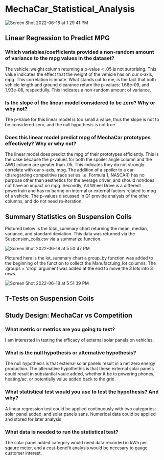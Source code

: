 # MechaCar_Statistical_Analysis


![Screen Shot 2022-06-18 at 1 29 41 PM](https://user-images.githubusercontent.com/101481759/174451814-740bb0e2-d900-43d4-b7f8-d81bb1b0d173.png)

## Linear Regression to Predict MPG
### Which variables/coefficients provided a non-random amount of variance to the mpg values in the dataset? 

The vehicle_weight column returning a p-value < .05 is not surprising. This value indicates the effect that the weight of the vehicle has on our x-axis, mpg. This correlation is innate. What stands out to me, is the fact that both vehicle length and ground clearance return the p-values: 1.68e-09, and 1.93e-08, respectfully. This indicates a non-random amount of variance. 

### Is the slope of the linear model considered to be zero? Why or why not?

The p-Value for this linear model is too small a value, thus the slope is not to be considered zero, and the null hypothesis is not true


### Does this linear model predict mpg of MechaCar prototypes effectively? Why or why not?

The linear model does predict the mpg of their prototypes efficiently. This is the case because the p-values for both the spoiler angle column and the AWD column are greater than .05. This indicates they do not strongly correlate with our x-axis, mpg. The addition of a spoiler to a car (disregarding competitive race series i.e. Formula 1, NASCAR) has no purpose other than aesthetics for the average driver, and should not/does not have an impact on mpg. Secondly, All Wheel Drive is a different powertrain and has no baring on internal or external factors related to mpg of a vehicle. The p-values discussed in Q1 provide analysis of the other columns, and do not need re-iteration.

## Summary Statistics on Suspension Coils
Pictured below is the total_summary chart returning the mean, median, variance, and standard deviation. This data was returned via the Suspension_coils.csv via a summarize function.

![Screen Shot 2022-06-18 at 5 50 47 PM](https://user-images.githubusercontent.com/101481759/174459438-b20e8ec1-8e7e-42b3-8e30-3743b731acaf.png)

Pictured here is the lot_summary chart a group_by function was added to the beginning of the function to collect the Manufactuing_lot columns. The .groups = 'drop' argument was added at the end to move the 3 lots into 3 rows. 

![Screen Shot 2022-06-18 at 5 51 39 PM](https://user-images.githubusercontent.com/101481759/174459440-c05c1bee-a19d-412c-b0c8-662a633c1443.png)


## T-Tests on Suspension Coils

## Study Design: MechaCar vs Competition
### What metric or metrics are you going to test?

I am interested in testing the efficacy of external solar panels on vehicles.

### What is the null hypothesis or alternative hypothesis?

The null hypothesis is that external solar panels result in a net zero energy production. The alternative hypothethis is that these external solar panels could result in substantial vaule added, whether it be to powering phones, heating/ac, or potentially value added back to the grid.

### What statistical test would you use to test the hypothesis? And why?
A linear regression test could be applied continuously with two categories: solar panel added, and solar panels sans. Numerical data could be applied and stored for later analysis.
### What data is needed to run the statistical test?
The solar panel added category would need data recorded in kWh per sqaure meter, and a cost-benefit analysis would be necesary to gauge customer interest.
